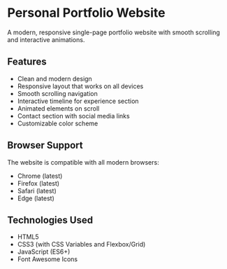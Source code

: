 # Personal Portfolio Website

A modern, responsive single-page portfolio website with smooth scrolling and interactive animations.

## Features

- Clean and modern design
- Responsive layout that works on all devices
- Smooth scrolling navigation
- Interactive timeline for experience section
- Animated elements on scroll
- Contact section with social media links
- Customizable color scheme


## Browser Support

The website is compatible with all modern browsers:

- Chrome (latest)
- Firefox (latest)
- Safari (latest)
- Edge (latest)

## Technologies Used

- HTML5
- CSS3 (with CSS Variables and Flexbox/Grid)
- JavaScript (ES6+)
- Font Awesome Icons
